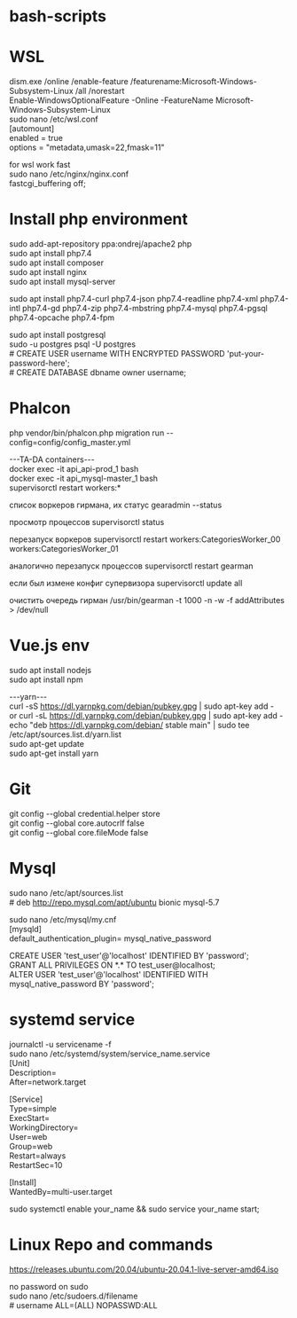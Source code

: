 # bash-scripts
# WSL  
dism.exe /online /enable-feature /featurename:Microsoft-Windows-Subsystem-Linux /all /norestart  
Enable-WindowsOptionalFeature -Online -FeatureName Microsoft-Windows-Subsystem-Linux  
sudo nano /etc/wsl.conf  
[automount]  
enabled = true  
options = "metadata,umask=22,fmask=11"  
  
  for wsl work fast  
sudo nano /etc/nginx/nginx.conf  
fastcgi_buffering off;  
# Install php environment
sudo add-apt-repository ppa:ondrej/apache2 php  
sudo apt install php7.4  
sudo apt install composer  
sudo apt install nginx  
sudo apt install mysql-server   
  
sudo apt install php7.4-curl php7.4-json php7.4-readline php7.4-xml php7.4-intl php7.4-gd php7.4-zip php7.4-mbstring php7.4-mysql php7.4-pgsql php7.4-opcache php7.4-fpm  
  
sudo apt install postgresql  
sudo -u postgres psql -U postgres  
  \# CREATE USER username WITH ENCRYPTED PASSWORD 'put-your-password-here';  
  \# CREATE DATABASE dbname owner username;  
  
# Phalcon  
php vendor/bin/phalcon.php migration run --config=config/config_master.yml  
  
---TA-DA containers---  
docker exec -it api_api-prod_1 bash  
docker exec -it api_mysql-master_1 bash  
supervisorctl restart workers:*  
  
список воркеров гирмана, их статус
gearadmin --status

просмотр процессов
supervisorctl status

перезапуск воркеров
supervisorctl restart workers:CategoriesWorker_00 workers:CategoriesWorker_01

аналогично перезапуск процессов 
supervisorctl restart gearman

если был измене конфиг супервизора
supervisorctl update all

очистить очередь гирман
/usr/bin/gearman -t 1000 -n -w -f addAttributes > /dev/null  
  
# Vue.js env  
sudo apt install nodejs  
sudo apt install npm  
  
---yarn---  
curl -sS https://dl.yarnpkg.com/debian/pubkey.gpg | sudo apt-key add -  
or curl -sL https://dl.yarnpkg.com/debian/pubkey.gpg | sudo apt-key add -  
echo "deb https://dl.yarnpkg.com/debian/ stable main" | sudo tee /etc/apt/sources.list.d/yarn.list  
sudo apt-get update  
sudo apt-get install yarn  
  
# Git  
git config --global credential.helper store  
git config --global core.autocrlf false  
git config --global core.fileMode false  
  
# Mysql
sudo nano /etc/apt/sources.list  
 \# deb http://repo.mysql.com/apt/ubuntu bionic mysql-5.7
  
sudo nano /etc/mysql/my.cnf  
[mysqld]  
default_authentication_plugin= mysql_native_password  
  
CREATE USER 'test_user'@'localhost' IDENTIFIED BY 'password';  
GRANT ALL PRIVILEGES ON \*.\* TO test_user@localhost;  
ALTER USER 'test_user'@'localhost' IDENTIFIED WITH mysql_native_password BY 'password';  
  
# systemd service
journalctl -u servicename -f  
sudo nano /etc/systemd/system/service_name.service  
[Unit]  
Description=  
After=network.target  
  
[Service]  
Type=simple  
ExecStart=  
WorkingDirectory=  
User=web  
Group=web  
Restart=always  
RestartSec=10  
  
[Install]  
WantedBy=multi-user.target  
  
sudo systemctl enable your_name && sudo service your_name start;  
# Linux Repo and commands
https://releases.ubuntu.com/20.04/ubuntu-20.04.1-live-server-amd64.iso  
  
no password on sudo  
sudo nano /etc/sudoers.d/filename  
\# username     ALL=(ALL) NOPASSWD:ALL
